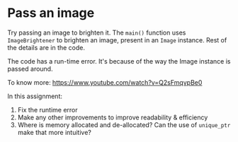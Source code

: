 # Pass an image

Try passing an image to brighten it.
The `main()` function uses `ImageBrightener` to brighten an image, present in an `Image` instance.
Rest of the details are in the code.

The code has a run-time error. It's because of the way the Image instance is passed around.

To know more: https://www.youtube.com/watch?v=Q2sFmqvpBe0

In this assignment:
1. Fix the runtime error
2. Make any other improvements to improve readability & efficiency
3. Where is memory allocated and de-allocated? Can the use of `unique_ptr` make that more intuitive?
